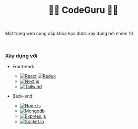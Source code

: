 <h1 align="center">👨‍💻 CodeGuru 🧑‍🎓</h1>

<br>

Một trang web cung cấp khóa học được xây dụng bởi nhóm 10

<br>

### Xây dựng với
- Front-end:
  + [![React][React.js]][React-url] [![Redux][Redux]][Redux-url]
  + [![Next.js][NextJS]][NextJS-url]
  + [![Tailwind][Tailwind]][Tailwind-url]

- Back-end:
  + [![Node.js][Node.js]][Node.js-url]
  + [![Mongodb][MongoDB]][MongoDB-url]
  + [![Express.js][Express.js]][Express.js-url]
  + [![Socket.io][Socket.io]][Socket.io-url]


<!-- CONTACT -->

<!---
## Contact

Đinh Gia Ân - [https://www.linkedin.com/in/%C4%91inh-gia-%C3%A2n-5424a4300/](https://twitter.com/your_username) - dinhgiaanforwork@gmail.com
-->

<!-- MARKDOWN LINKS & IMAGES -->
[linkedin-shield]: https://img.shields.io/badge/-LinkedIn-black.svg?style=for-the-badge&logo=linkedin&colorB=555
[linkedin-url]: https://linkedin.com/in/othneildrew

[product-screenshot]: images/screenshot.png

<!-- Front-end -->

[React.js]: https://img.shields.io/badge/React-20232A?style=for-the-badge&logo=react&logoColor=61DAFB
[React-url]: https://reactjs.org/

[NextJS]: https://img.shields.io/badge/next.js-000000?style=for-the-badge&logo=nextdotjs&logoColor=white
[NextJS-url]: https://nextjs.org/

[Tailwind]: https://img.shields.io/badge/tailwindcss-0F172A?&logo=tailwindcss
[Tailwind-url]: https://tailwindcss.com/

[Redux]: https://img.shields.io/badge/redux-764ABC?style=for-the-badge&logo=redux&logoColor=white
[Redux-url]: https://redux.js.org/



<!-- Back-end -->

[Node.js]: https://img.shields.io/badge/Node.js-339933?logo=Node.js&logoColor=white
[Node.js-url]: https://nodejs.org/en

[MongoDB]: https://img.shields.io/badge/-MongoDB-13aa52?style=for-the-badge&logo=mongodb&logoColor=white
[MongoDB-url]: https://www.mongodb.com/

[Express.js]: https://img.shields.io/badge/Express.js-000000?logo=express&logoColor=fff&style=flat
[Express.js-url]: https://expressjs.com/

[Socket.io]: https://img.shields.io/badge/Socket.io-4.1.3-010101??style=flat-square&logo=Socket.io&logoColor=white
[Socket.io-url]: https://socket.io/
